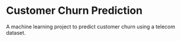 # Customer Churn Prediction

A machine learning project to predict customer churn using a telecom dataset.
